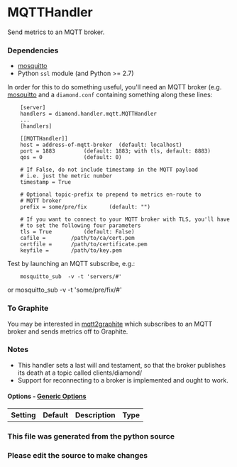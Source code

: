 MQTTHandler
====

Send metrics to an MQTT broker.

### Dependencies

* [mosquitto](http://mosquitto.org/documentation/python/)
* Python `ssl` module (and Python >= 2.7)

In order for this to do something useful, you'll need an
MQTT broker (e.g. [mosquitto](http://mosquitto.org) and
a `diamond.conf` containing something along these lines:

        [server]
        handlers = diamond.handler.mqtt.MQTTHandler
        ...
        [handlers]

        [[MQTTHandler]]
        host = address-of-mqtt-broker  (default: localhost)
        port = 1883         (default: 1883; with tls, default: 8883)
        qos = 0             (default: 0)

        # If False, do not include timestamp in the MQTT payload
        # i.e. just the metric number
        timestamp = True

        # Optional topic-prefix to prepend to metrics en-route to
        # MQTT broker
        prefix = some/pre/fix       (default: "")

        # If you want to connect to your MQTT broker with TLS, you'll have
        # to set the following four parameters
        tls = True          (default: False)
        cafile =        /path/to/ca/cert.pem
        certfile =      /path/to/certificate.pem
        keyfile =       /path/to/key.pem

Test by launching an MQTT subscribe, e.g.:

        mosquitto_sub  -v -t 'servers/#'

or
        mosquitto_sub -v -t 'some/pre/fix/#'

### To Graphite

You may be interested in
[mqtt2graphite](https://github.com/jpmens/mqtt2graphite)
which subscribes to an MQTT broker and sends metrics off to Graphite.

### Notes

* This handler sets a last will and testament, so that the broker
  publishes its death at a topic called clients/diamond/<hostname>
* Support for reconnecting to a broker is implemented and ought to
  work.

#### Options - [Generic Options](Configuration)

<table><tr><th>Setting</th><th>Default</th><th>Description</th><th>Type</th></tr>
</table>

### This file was generated from the python source
### Please edit the source to make changes

